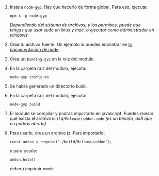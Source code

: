 1. Instala `node-gyp`. Hay que hacerlo de forma global. Para eso, ejecuta:

    ```npm i -g node-gyp```

    _Dependiendo del sistema de archivos, y los permisos, puede que tengas que usar sudo en linux y mac, o ejecutar como administrador en windows_

2. Crea tu archivo fuente. Un ejemplo lo puedes encontrar en [la documentación de node](https://nodejs.org/api/addons.html#addons_hello_world)
3. Crea un `binding.gyp` en la raíz del modulo.
4. En la carpeta raíz del modulo, ejecuta:

    ```node-gyp configure```

5. Se habrá generado un directorio build.
6. En la carpeta raiz del modulo, ejecuta:

    ```node-gyp build```

7. El modulo se compilar y podras importarlo en javascript. Puedes revisar que exista el archivo `build/Release/addon.node` _(es un binario, asÃ­ que no podras abrirlo)_
8. Para usarlo, crea un archivo js. Para importarlo:

    ```const addon = require('./build/Release/addon');```

    y para usarlo:

    ```addon.hola()```

    deberá imprimir `mundo`
